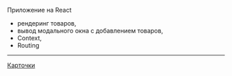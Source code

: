 Приложение на React
- рендеринг товаров,
- вывод модального окна с добавлением товаров,
- Context,
- Routing
____________________________________________________
 [Карточки](C:\Users\Karina\Documents\react__img\react-cards.png)
